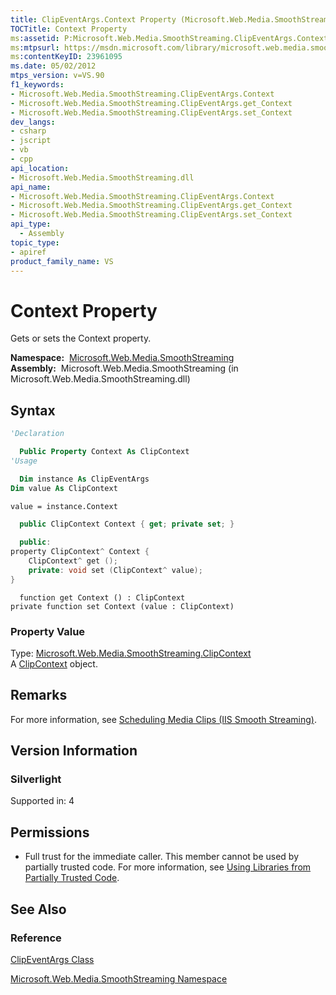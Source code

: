 ```yaml
---
title: ClipEventArgs.Context Property (Microsoft.Web.Media.SmoothStreaming)
TOCTitle: Context Property
ms:assetid: P:Microsoft.Web.Media.SmoothStreaming.ClipEventArgs.Context
ms:mtpsurl: https://msdn.microsoft.com/library/microsoft.web.media.smoothstreaming.clipeventargs.context(v=VS.90)
ms:contentKeyID: 23961095
ms.date: 05/02/2012
mtps_version: v=VS.90
f1_keywords:
- Microsoft.Web.Media.SmoothStreaming.ClipEventArgs.Context
- Microsoft.Web.Media.SmoothStreaming.ClipEventArgs.get_Context
- Microsoft.Web.Media.SmoothStreaming.ClipEventArgs.set_Context
dev_langs:
- csharp
- jscript
- vb
- cpp
api_location:
- Microsoft.Web.Media.SmoothStreaming.dll
api_name:
- Microsoft.Web.Media.SmoothStreaming.ClipEventArgs.Context
- Microsoft.Web.Media.SmoothStreaming.ClipEventArgs.get_Context
- Microsoft.Web.Media.SmoothStreaming.ClipEventArgs.set_Context
api_type:
  - Assembly
topic_type:
- apiref
product_family_name: VS
---
```


# Context Property

Gets or sets the Context property.

**Namespace:**  [Microsoft.Web.Media.SmoothStreaming](microsoft-web-media-smoothstreaming-namespace_1.md)  
**Assembly:**  Microsoft.Web.Media.SmoothStreaming (in Microsoft.Web.Media.SmoothStreaming.dll)

## Syntax

```vb
'Declaration

  Public Property Context As ClipContext
'Usage

  Dim instance As ClipEventArgs
Dim value As ClipContext

value = instance.Context
```

```csharp
  public ClipContext Context { get; private set; }
```

```cpp
  public:
property ClipContext^ Context {
    ClipContext^ get ();
    private: void set (ClipContext^ value);
}
```

```jscript
  function get Context () : ClipContext
private function set Context (value : ClipContext)
```

### Property Value

Type: [Microsoft.Web.Media.SmoothStreaming.ClipContext](clipcontext-class-microsoft-web-media-smoothstreaming_1.md)  
A [ClipContext](clipcontext-class-microsoft-web-media-smoothstreaming_1.md) object.  

## Remarks

For more information, see [Scheduling Media Clips (IIS Smooth Streaming)](scheduling-media-clips.md).

## Version Information

### Silverlight

Supported in: 4  

## Permissions

  - Full trust for the immediate caller. This member cannot be used by partially trusted code. For more information, see [Using Libraries from Partially Trusted Code](https://msdn.microsoft.com/library/8skskf63).

## See Also

### Reference

[ClipEventArgs Class](clipeventargs-class-microsoft-web-media-smoothstreaming_1.md)

[Microsoft.Web.Media.SmoothStreaming Namespace](microsoft-web-media-smoothstreaming-namespace_1.md)
